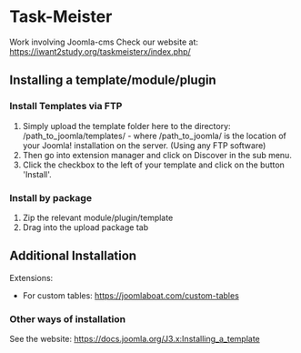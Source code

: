 # Task-Meister
Work involving Joomla-cms
Check our website at: https://iwant2study.org/taskmeisterx/index.php/

## Installing a template/module/plugin
### Install Templates via FTP
1. Simply upload the template folder here to the directory: /path_to_joomla/templates/ - where /path_to_joomla/ is the location of your Joomla! installation on the server. (Using any FTP software)
2. Then go into extension manager and click on Discover in the sub menu.
3. Click the checkbox to the left of your template and click on the button 'Install'.

### Install by package
1. Zip the relevant module/plugin/template
2. Drag into the upload package tab

## Additional Installation
Extensions:
- For custom tables: https://joomlaboat.com/custom-tables

### Other ways of installation
See the website: https://docs.joomla.org/J3.x:Installing_a_template
